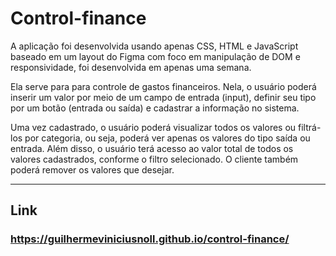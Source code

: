 # Control-finance

A aplicação foi desenvolvida usando apenas CSS, HTML e JavaScript baseado em um layout do Figma com foco em manipulação de DOM e responsividade, foi desenvolvida em apenas uma semana.

Ela serve para para controle de gastos financeiros. Nela, o usuário poderá inserir um valor por meio de um campo de entrada (input), definir seu tipo por um botão (entrada ou saída) e cadastrar a informação no sistema.

Uma vez cadastrado, o usuário poderá visualizar todos os valores ou filtrá-los por categoria, ou seja, poderá ver apenas os valores do tipo saída ou entrada. Além disso, o usuário terá acesso ao valor total de todos os valores cadastrados, conforme o filtro selecionado. O cliente também poderá remover os valores que desejar.

***

## Link

### https://guilhermeviniciusnoll.github.io/control-finance/
